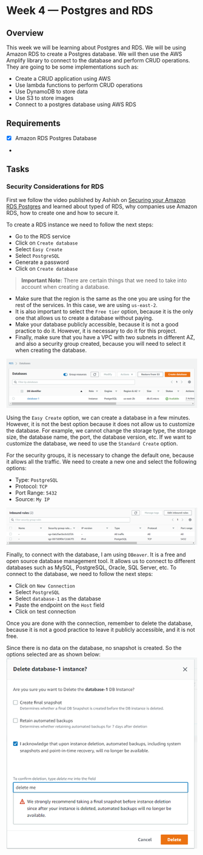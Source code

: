 # Week 4 — Postgres and RDS

## Overview

This week we will be learning about Postgres and RDS. We will be using Amazon RDS to create a Postgres database. We will then use the AWS Amplify library to connect to the database and perform CRUD operations. They are going to be some implementations such as:
- Create a CRUD application using AWS
- Use lambda functions to perform CRUD operations
- Use DynamoDB to store data
- Use S3 to store images
- Connect to a postgres database using AWS RDS

## Requirements

- [X] Amazon RDS Postgres Database
- 
## Tasks

### Security Considerations for RDS

First we follow the video published by Ashish on [Securing your Amazon RDS Postgres](https://www.youtube.com/watch?v=UourWxz7iQg&list=PLBfufR7vyJJ7k25byhRXJldB5AiwgNnWv&index=46) and learned about typed of RDS, why companies use Amazon RDS, how to create one and how to secure it.

To create a RDS instance we need to follow the next steps:
- Go to the RDS service
- Click on `Create database`
- Select `Easy Create`
- Select `PostgreSQL`
- Generate a password
- Click on `Create database`

> **Important Note:** There are certain things that we need to take into account when creating a database.

- Make sure that the region is the same as the one you are using for the rest of the services. In this case, we are using `us-east-2`.
- It is also important to select the `Free tier` option, because it is the only one that allows us to create a database without paying. 
- Make your database publicly accessible, because it is not a good practice to do it. However, it is necessary to do it for this project.
- Finally, make sure that you have a VPC with two subnets in different AZ, and also a security group created, because you will need to select it when creating the database.

![RDS](../_docs/assets/rds.png)

Using the `Easy Create` option, we can create a database in a few minutes. However, it is not the best option because it does not allow us to customize the database. For example, we cannot change the storage type, the storage size, the database name, the port, the database version, etc. If we want to customize the database, we need to use the `Standard Create` option.

For the security groups, it is necessary to change the default one, because it allows all the traffic. We need to create a new one and select the following options:
- Type: `PostgreSQL`
- Protocol: `TCP`
- Port Range: `5432`
- Source: `My IP`

![Security Group](../_docs/assets/security_group.png)

Finally, to connect with the database, I am using `DBeaver`. It is a free and open source database management tool. It allows us to connect to different databases such as MySQL, PostgreSQL, Oracle, SQL Server, etc. To connect to the database, we need to follow the next steps:
- Click on `New Connection`
- Select `PostgreSQL`
- Select `database-1` as the database
- Paste the endpoint on the `Host` field
- Click on test connection

Once you are done with the connection, remember to delete the database, because it is not a good practice to leave it publicly accessible, and it is not free.

Since there is no data on the database, no snapshot is created. So the options selected are as shown below:
![Delete Database](../_docs/assets/delete_database.png)